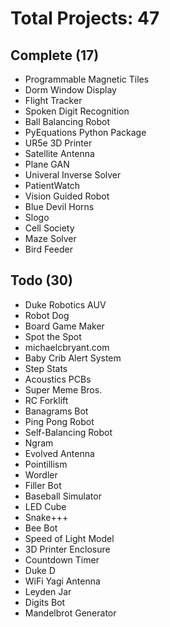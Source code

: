 # Total Projects: 47

## Complete (17)
- Programmable Magnetic Tiles
- Dorm Window Display
- Flight Tracker
- Spoken Digit Recognition
- Ball Balancing Robot
- PyEquations Python Package
- UR5e 3D Printer
- Satellite Antenna
- Plane GAN
- Univeral Inverse Solver
- PatientWatch
- Vision Guided Robot
- Blue Devil Horns
- Slogo
- Cell Society
- Maze Solver
- Bird Feeder

## Todo (30)
- Duke Robotics AUV
- Robot Dog
- Board Game Maker
- Spot the Spot
- michaelcbryant.com
- Baby Crib Alert System
- Step Stats
- Acoustics PCBs
- Super Meme Bros.
- RC Forklift
- Banagrams Bot
- Ping Pong Robot
- Self-Balancing Robot
- Ngram
- Evolved Antenna
- Pointillism
- Wordler
- Filler Bot
- Baseball Simulator
- LED Cube
- Snake+++
- Bee Bot
- Speed of Light Model
- 3D Printer Enclosure
- Countdown Timer
- Duke D
- WiFi Yagi Antenna
- Leyden Jar
- Digits Bot
- Mandelbrot Generator
